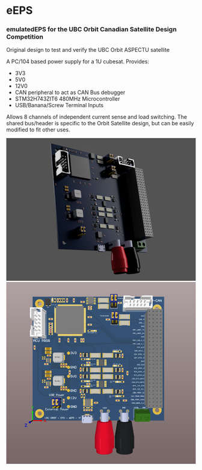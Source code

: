 # eEPS
### emulatedEPS for the UBC Orbit Canadian Satellite Design Competition

Original design to test and verify the UBC Orbit ASPECTU satellite

A PC/104 based power supply for a 1U cubesat. Provides:
- 3V3
- 5V0
- 12V0
- CAN peripheral to act as CAN Bus debugger
- STM32H743ZIT6 480MHz Microcontroller
- USB/Banana/Screw Terminal Inputs

Allows 8 channels of independent current sense and load switching. The shared bus/header is specific to the Orbit Satellite design, but can be easily modified to fit other uses.

![Fusion Render](https://github.com/ketszim97/eEPS/blob/master/Renders/Fusion%20Render%201.png)
![Front View](https://github.com/ketszim97/eEPS/blob/master/Renders/Altium%20Front%20View.png)
